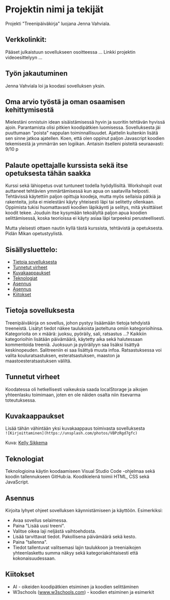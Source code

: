 # Projektin nimi ja tekijät
Projekti "Treenipäiväkirja" luojana Jenna Vahviala.

## Verkkolinkit:
Pääset julkaistuun sovellukseen osoitteessa ...
Linkki projektin videoesittelyyn ...

## Työn jakautuminen 
Jenna Vahviala loi ja koodasi sovelluksen yksin.

## Oma arvio työstä ja oman osaamisen kehittymisestä
Mielestäni onnistuin idean sisäistämisessä hyvin ja suoritin tehtävän hyvissä ajoin.
Parantamista olisi pitkien koodipätkien luomisessa.
Sovelluksesta jäi puuttumaan "poista" nappulan toiminnallisuudet. Ajattelin kuitenkin lisätä sen sinne jatkoa ajatellen.
Koen, että olen oppinut paljon Javascript koodien tekemisestä ja ymmärrän sen logiikan.
Antaisin itselleni pisteitä seuraavasti: 9/10 p

## Palaute opettajalle kurssista sekä itse opetuksesta tähän saakka
Kurssi sekä lähiopetus ovat tuntuneet todella hyödyllisiltä. Workshopit ovat auttaneet tehtävien ymmärtämisessä kun apua on saatavilla helposti.
Tehtävissä käytettiin paljon opittuja koodeja, mutta myös sellaisia pätkiä ja rakenteita, joita ei mielestäni käyty yhteisesti läpi tai selitetty ollenkaan.
Oppimista tukisi huomattavasti koodien läpikäynti ja selitys, mitä yksittäiset koodit tekee. Jouduin itse kysymään tekoälyltä paljon apua koodien selittämisessä,
koska teorioissa ei käyty asiaa läpi tarpeeksi perusteellisesti.

Mutta yleisesti ottaen nautin kyllä tästä kurssista, tehtävistä ja opetuksesta. Pidän Mikan opetustyylistä.


## Sisällysluettelo:

- [Tietoja sovelluksesta](#tietoja-sovelluksesta)
- [Tunnetut virheet](#tunnetut-virheet)
- [Kuvakaappaukset](#kuvakaappaukset)
- [Teknologiat](#teknologiat)
- [Asennus](#asennus)
- [Asennus](#asennus)
- [Kiitokset](#kiitokset)

## Tietoja sovelluksesta
Treenipäiväkirja on sovellus, johon pystyy lisäämään tietoja tehdyistä treeneistä. Lisätyt tiedot näkee taulukoista jaoteltuna omiin kategorioihinsa.
Kategorioita on x määrä: juoksu, pyöräily, sali, ratsastus ...?
Kaikkiin kategorioihin lisätään päivämäärä, käytetty aika sekä halutessaan kommentoida treeniä. Juoksuun ja pyöräilyyn saa lisäksi lisättyä keskinopeuden.
Salitreeniin ei saa lisättyä muuta infoa. Ratsastuksessa voi valita kouluratsastuksen, esteratsastuksen, maaston ja maastoesteratsastuksen väliltä.

## Tunnetut virheet
Koodatessa oli hetkellisesti vaikeuksia saada localStorage ja aikojen yhteenlasku toimimaan, joten en ole näiden osalta niin itsevarma toteutuksessa.

## Kuvakaappaukset
Lisää tähän vähintään yksi kuvakaappaus toimivasta sovelluksesta  
`![Kirjoittaminen](https://unsplash.com/photos/VBPzRgd7gfc)`

Kuva: [Kelly Sikkema](https://unsplash.com/@kellysikkema)

## Teknologiat
Teknologioina käytin koodaamiseen Visual Studio Code -ohjelmaa sekä koodin tallennukseen GitHub:ia. Koodikielenä toimii HTML, CSS sekä JavaScript.

## Asennus
Kirjoita lyhyet ohjeet sovelluksen käynnistämiseen ja käyttöön. Esimerkiksi:  
- Avaa sovellus selaimessa.
- Paina "Lisää uusi treeni".
- Valitse oikea laji neljästä vaihtoehdosta.
- Lisää tarvittavat tiedot. Pakollisena päivämäärä sekä kesto.
- Paina "tallenna".
- Tiedot tallentuvat valitsemasi lajin taulukkoon ja treeniaikojen yhteenlaskettu summa näkyy sekä kategoriakohtaisesti että kokonaisuudessaan.


## Kiitokset
- AI - oikeiden koodipätkien etsiminen ja koodien selittäminen
- W3schools (www.w3schools.com) - koodien etsiminen ja esimerkit